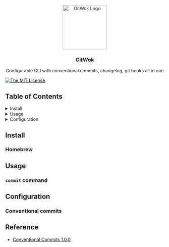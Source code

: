 <p align="center">
  <img alt="GitWok Logo" src="" width="140" height="140" />
  <h3 align="center">GitWok</h3>
  <p align="center">Configurable CLI with conventional commits, changelog, git hooks all in one</p>
</p>

<p>
  <a href="https://github.com/Roytangrb/gitwok/blob/main/LICENSE">
    <img alt="The MIT License" src="https://img.shields.io/badge/License-MIT-yellow.svg">
  </a>
</p>

## Table of Contents
<details>
<summary>Install</summary>
- [Homebrew](#homebrew)
</details>

<details>
<summary>Usage</summary>
- [`commit` command](#commit-command)
</details>

<details>
<summary>Configuration</summary>
- [Conventional commits](#conventional-commits)
</details>

## Install

### Homebrew

## Usage

### `commit` command

## Configuration

### Conventional commits

## Reference
* [Conventional Commits 1.0.0](https://www.conventionalcommits.org/en/v1.0.0/)